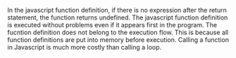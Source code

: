 In the javascript function definition, if there is no expression after the return statement, the function returns undefined.
The javascript function definition is executed without problems even if it appears first in the program.
The fucntion definition does not belong to the execution flow.
This is because all function definitions are put into memory before execution.
Calling a function in Javascript is much more costly than calling a loop.
